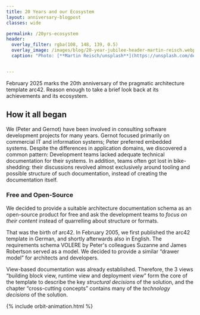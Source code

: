 ```yaml
---
title: 20 Years and our Ecosystem
layout: anniversary-blogpost
classes: wide

permalink: /20yrs-ecosystem
header:
  overlay_filter: rgba(108, 148, 139, 0.5)
  overlay_image: /images/blog/20-year-jubilee-header-martin-reisch.webp
  caption: "Photo: [**Martin Reisch/unsplash**](https://unsplash.com/de/fotos/mann-liegt-auf-30-metern-auf-fussballfeld-y6fTK4k2J6c)"


---
```


February 2025 marks the 20th anniversary of the pragmatic architecture template arc42. 
Reason enough to take a brief look back at its achievements and its ecosystem.

## How it all began
We (Peter and Gernot) have been involved in consulting software development projects for many years. 
Gernot focused primarily on commercial IT and information systems; Peter preferred embedded systems. 
Despite the differences in application domains, we discovered a common pattern: 
Development teams lacked adequate technical documentation for their systems. 
In addition, teams often got lost in bike-shedding: their discussions revolved almost exclusively around tooling and possible structure of such documentation, instead of creating the documentation itself. 

### Free and Open-Source
We decided to provide a suitable architecture documentation schema as an open-source product for free and ask the development teams to _focus on their content_ instead of quarrelling about structure or formats. 

That was the birth of arc42. 
In February 2005, we first published the arc42 template in German, and shortly afterwards also in English. 
The requirements schema VOLERE by Peter's colleagues Suzanne and James Robertson served as a model. 
We decided to provide a similar “drawer model” for architects and developers. 

View-based documentation was already established. 
Therefore, the 3 views “building block view, runtime view and deployment view” form the core of the template to describe the key _structural decisions_ of the solution, and the chapter “cross-cutting concepts” contains many of the _technology decisions_ of the solution.
    
<!-- the fancy, css-based orbital animation -->    
{% include orbit-animation.html %}